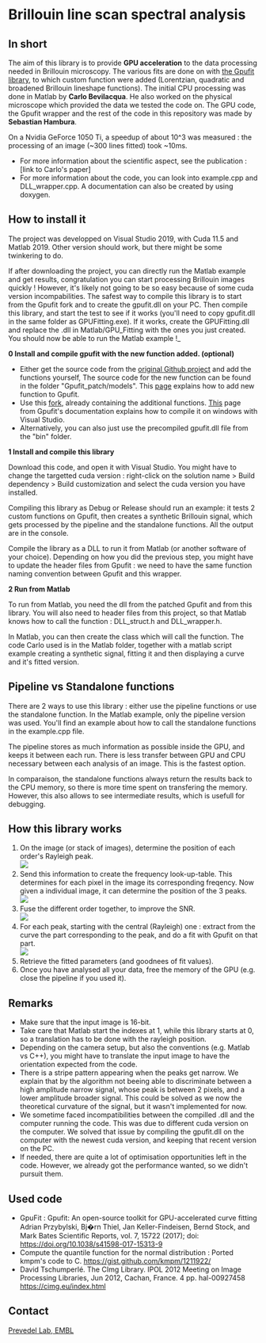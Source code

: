 # Brillouin line scan spectral analysis 

## In short
The aim of this library is to provide **GPU acceleration** to the data processing needed in Brillouin microscopy.
The various fits are done on with [the Gpufit library](https://github.com/gpufit/Gpufit), to which custom function were added
(Lorentzian, quadratic and broadened Brillouin lineshape functions). The initial CPU processing was done in Matlab 
by **Carlo Bevilacqua**. He also worked on the physical microscope which provided the data we tested the code on.
The GPU code, the Gpufit wrapper and the rest of the code in this repository was made by **Sebastian Hambura**. 


On a Nvidia GeForce 1050 Ti, a speedup of about 10^3 was measured :
the processing of an image (~300 lines fitted) took ~10ms. 

* For more information about the scientific aspect, see the publication : [link to Carlo's paper]
* For more information about the code, you can look into example.cpp and DLL_wrapper.cpp. A documentation can 
also be created by using doxygen.


## How to install it
The project was developped on Visual Studio 2019, with Cuda 11.5 and Matlab 2019. Other version should work,
but there might be some twinkering to do.

If after downloading the project, you can directly run the Matlab example and get results, congratulation 
you can start processing Brillouin images quickly ! However, it's likely not going to be so easy because of 
some cuda version incompabilities. The safest way to compile this library is to start from the 
Gpufit fork and to create the gpufit.dll on your PC. Then compile this library, and start the test to see if it works
(you'll need to copy gpufit.dll in the same folder as GPUFitting.exe). If it works, create the GPUFitting.dll 
and replace the .dll in Matlab/GPU_Fitting with the ones you just created. You should now be able to run the Matlab example !_


**0 Install and compile gpufit with the new function added. (optional)**

- Either get the source code from the [original Github project](https://github.com/gpufit/Gpufit) and add the functions yourself, 
The source code for the new function can be found in the folder "Gpufit_patch/models". 
This [page](https://gpufit.readthedocs.io/en/latest/customization.html) explains how to add new function to Gpufit.
- Use this [fork](https://github.com/prevedel-lab/Gpufit), already containing the additional functions.
[This](https://gpufit.readthedocs.io/en/latest/installation.html#running-cmake-from-the-command-line)
 page from Gpufit's documentation explains how to compile it on windows with Visual Studio. 
- Alternatively, you can also just use the precompiled gpufit.dll file from the "bin" folder.

**1 Install and compile this library**

Download this code, and open it with Visual Studio. You might have to change the targetted cuda version :
right-click on the solution name > Build dependency > Build customization and select the cuda version you have installed.

Compiling this library as Debug or Release should run an example: it tests 2 custom functions on Gpufit, then creates
a synthetic Brillouin signal, which gets processed by the pipeline and the standalone functions. All the output are in 
the console.

Compile the library as a DLL to run it from Matlab (or another software of your choice). Depending on how you did the 
previous step, you might have to update the header files from Gpufit : we need to have the same function naming convention 
between Gpufit and this wrapper.

**2 Run from Matlab**

To run from Matlab, you need the dll from the patched Gpufit and from this library. You will also need to header files from
this project, so that Matlab knows how to call the function : DLL_struct.h and DLL_wrapper.h.

In Matlab, you can then create the class which will call the function. The code Carlo used is in the Matlab folder, 
together with a matlab script example creating a synthetic signal, fitting it and then displaying a curve and it's 
fitted version. 


## Pipeline vs Standalone functions
	
 There are 2 ways to use this library : either use the pipeline functions or use the standalone function. In the Matlab 
 example, only the pipeline version was used. You'll find an example about how to call the standalone functions in 
 the example.cpp file.

 The pipeline stores as much information as possible inside the GPU, and keeps it between each run. There is less transfer between GPU 
 and CPU necessary between each analysis of an image. This is the fastest option.

 In comparaison, the standalone functions always return the results back to the CPU memory, so there is more time spent 
 on transfering the memory. However, this also allows to see intermediate results, which is usefull for debugging.

## How this library works


1. On the image (or stack of images), determine the position of each order's Rayleigh peak.  
![](images/signal_with_positions.png)
2. Send this information to create the frequency look-up-table. This determines for each pixel in the image
its corresponding freqency. Now given a individual image, it can determine the position of the 3 peaks.  
![](images/frq_lut.png)
3. Fuse the different order together, to improve the SNR.  
![](images/summed_curve.png)
4. For each peak, starting with the central (Rayleigh) one : extract from the curve the part corresponding to the peak, 
and do a fit with Gpufit on that part.  
![](images/fitted_curve.png)
5. Retrieve the fitted parameters (and goodnees of fit values). 
6. Once you have analysed all your data, free the memory of the GPU (e.g. close the pipeline if you used it).      

## Remarks

* Make sure that the input image is 16-bit.
* Take care that Matlab start the indexes at 1, while this library starts at 0, so a translation has to be done
with the rayleigh position.
* Depending on the camera setup, but also the conventions (e.g. Matlab vs C++), you might have to translate the input
image to have the orientation expected from the code.
* There is a stripe pattern appearing when the peaks get narrow. We explain that by the algorithm not beeing able
 to discriminate between a high amplitude narrow signal, whose peak is between 2 pixels, and a lower amplitude broader signal. 
This could be solved as we now the theoretical curvature of the signal, but it wasn't implemented for now.
* We sometime faced incompatibilities between the compilled .dll and the computer running the code. This was due to different cuda version on 
the computer. We solved that issue by compiling the gpufit.dll on the computer with the newest cuda version, and keeping that recent version
on the PC.
* If needed, there are quite a lot of optimisation opportunities left in the code. However, we already got the 
performance wanted, so we didn't pursuit them.

## Used code

* GpuFit : Gpufit: An open-source toolkit for GPU-accelerated curve fitting
 Adrian Przybylski, Bj�rn Thiel, Jan Keller-Findeisen, Bernd Stock, and Mark Bates
 Scientific Reports, vol. 7, 15722 (2017); doi: https://doi.org/10.1038/s41598-017-15313-9
*  Compute the quantile function for the normal distribution : Ported kmpm's code to C. https://gist.github.com/kmpm/1211922/
*  David Tschumperlé. The CImg Library. IPOL 2012 Meeting on Image Processing Libraries, Jun 2012,
Cachan, France. 4 pp. hal-00927458 https://cimg.eu/index.html

## Contact

[Prevedel Lab, EMBL](https://www.prevedel.embl.de/)
